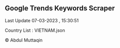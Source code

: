 

## Google Trends Keywords Scraper 
 
Last Update 07-03-2023 , 15:30:51

Country List :
VIETNAM.json



© Abdul Muttaqin 
